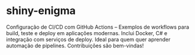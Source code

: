 # shiny-enigma
Configuração de CI/CD com GitHub Actions – Exemplos de workflows para build, teste e deploy em aplicações modernas. Inclui Docker, C# e integração com serviços de deploy. Ideal para quem quer aprender automação de pipelines. Contribuições são bem-vindas!
